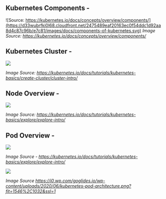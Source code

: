 ## Kubernetes Components - 

![Source: https://kubernetes.io/docs/concepts/overview/components/](https://d33wubrfki0l68.cloudfront.net/2475489eaf20163ec0f54ddc1d92aa8d4c87c96b/e7c81/images/docs/components-of-kubernetes.svg)
_Image Source: https://kubernetes.io/docs/concepts/overview/components/_


## Kubernetes Cluster -

![](https://d33wubrfki0l68.cloudfront.net/283cc20bb49089cb2ca54d51b4ac27720c1a7902/34424/docs/tutorials/kubernetes-basics/public/images/module_01_cluster.svg)

_Image Source: https://kubernetes.io/docs/tutorials/kubernetes-basics/create-cluster/cluster-intro/_ 

## Node Overview - 

![](https://d33wubrfki0l68.cloudfront.net/5cb72d407cbe2755e581b6de757e0d81760d5b86/a9df9/docs/tutorials/kubernetes-basics/public/images/module_03_nodes.svg)

_Image Source: https://kubernetes.io/docs/tutorials/kubernetes-basics/explore/explore-intro/_ 

## Pod Overview -

![](https://d33wubrfki0l68.cloudfront.net/fe03f68d8ede9815184852ca2a4fd30325e5d15a/98064/docs/tutorials/kubernetes-basics/public/images/module_03_pods.svg) 

_Image Source - https://kubernetes.io/docs/tutorials/kubernetes-basics/explore/explore-intro/_

![](https://i0.wp.com/goglides.io/wp-content/uploads/2020/06/kubernetes-pod-architecture.png?fit=1546%2C1032&ssl=1) 

_Image Source https://i0.wp.com/goglides.io/wp-content/uploads/2020/06/kubernetes-pod-architecture.png?fit=1546%2C1032&ssl=1_